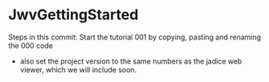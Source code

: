 # JwvGettingStarted

Steps in this commit: Start the tutorial 001 by copying, pasting and renaming the 000 code

* also set the project version to the same numbers as the jadice web viewer, which we will include soon. 
